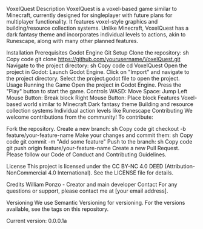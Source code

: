 VoxelQuest
Description
VoxelQuest is a voxel-based game similar to Minecraft, currently designed for singleplayer with future plans for multiplayer functionality. It features voxel-style graphics and building/resource collection systems. Unlike Minecraft, VoxelQuest has a dark fantasy theme and incorporates individual levels to actions, akin to Runescape, along with many other planned features.

Installation
Prerequisites
Godot Engine
Git
Setup
Clone the repository:
sh
Copy code
git clone https://github.com/yourusername/VoxelQuest.git
Navigate to the project directory:
sh
Copy code
cd VoxelQuest
Open the project in Godot:
Launch Godot Engine.
Click on "Import" and navigate to the project directory.
Select the project.godot file to open the project.
Usage
Running the Game
Open the project in Godot Engine.
Press the "Play" button to start the game.
Controls
WASD: Move
Space: Jump
Left Mouse Button: Break block
Right Mouse Button: Place block
Features
Voxel-based world similar to Minecraft
Dark fantasy theme
Building and resource collection systems
Individual action levels like Runescape
Contributing
We welcome contributions from the community! To contribute:

Fork the repository.
Create a new branch:
sh
Copy code
git checkout -b feature/your-feature-name
Make your changes and commit them:
sh
Copy code
git commit -m "Add some feature"
Push to the branch:
sh
Copy code
git push origin feature/your-feature-name
Create a new Pull Request.
Please follow our Code of Conduct and Contributing Guidelines.

License
This project is licensed under the CC BY-NC 4.0 DEED (Attribution-NonCommercial 4.0 International). See the LICENSE file for details.

Credits
William Ponzo - Creator and main developer
Contact
For any questions or support, please contact me at [your email address].

Versioning
We use Semantic Versioning for versioning. For the versions available, see the tags on this repository.

Current version: 0.0.0.1a
